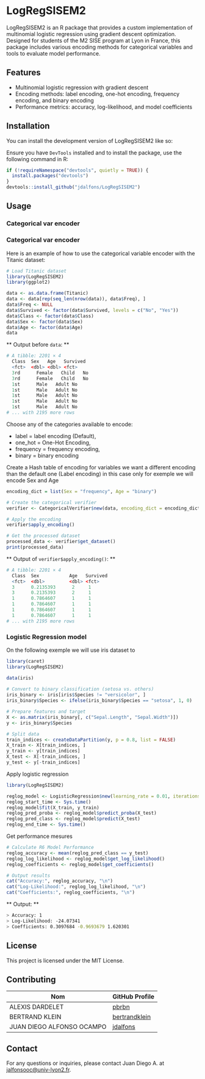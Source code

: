 
<!-- README.md is generated from README.Rmd. Please edit that file -->

# LogRegSISEM2

<!-- badges: start -->
<!-- badges: end -->

LogRegSISEM2 is an R package that provides a custom implementation of
multinomial logistic regression using gradient descent optimization.
Designed for students of the M2 SISE program at Lyon in France, this
package includes various encoding methods for categorical variables and
tools to evaluate model performance.

## Features

- Multinomial logistic regression with gradient descent
- Encoding methods: label encoding, one-hot encoding, frequency
  encoding, and binary encoding
- Performance metrics: accuracy, log-likelihood, and model coefficients

## Installation

You can install the development version of LogRegSISEM2 like so:

Ensure you have `DevTools` installed and to install the package, use the
following command in R:

``` r
if (!requireNamespace("devtools", quietly = TRUE)) {
  install.packages("devtools")
}
devtools::install_github("jdalfons/LogRegSISEM2")
```

## Usage

### Categorical var encoder

### Categorical var encoder

Here is an example of how to use the categorical variable encoder with
the Titanic dataset:

``` r
# Load Titanic dataset
library(LogRegSISEM2)
library(ggplot2)

data <- as.data.frame(Titanic)
data <- data[rep(seq_len(nrow(data)), data$Freq), ]
data$Freq <- NULL
data$Survived <- factor(data$Survived, levels = c("No", "Yes"))
data$Class <- factor(data$Class)
data$Sex <- factor(data$Sex)
data$Age <- factor(data$Age)
data
```

\*\* Output before `data`: \*\*

``` r
# A tibble: 2201 × 4
  Class  Sex   Age   Survived
  <fct>  <dbl> <dbl> <fct>   
  3rd      Female   Child   No
  3rd      Female   Child   No
  1st      Male   Adult No
  1st      Male   Adult No
  1st      Male   Adult No
  1st      Male   Adult No
  1st      Male   Adult No  
# ... with 2195 more rows
```

Choose any of the categories available to encode:

- label = label encoding (Default),
- one_hot = One-Hot Encoding,
- frequency = frequency encoding,
- binary = binary encoding

Create a Hash table of encoding for variables we want a different
encoding than the default one (Label encoding) in this case only for
exemple we will encode Sex and Age

``` r
encoding_dict = list(Sex = "frequency", Age = "binary")

# Create the categorical verifier
verifier <- CategoricalVerifier$new(data, encoding_dict = encoding_dict)

# Apply the encoding
verifier$apply_encoding()

# Get the processed dataset
processed_data <- verifier$get_dataset()
print(processed_data)
```

\*\* Output of `verifier$apply_encoding()`: \*\*

``` r
# A tibble: 2201 × 4
  Class  Sex           Age   Survived
  <fct>  <dbl>         <dbl> <fct>   
  3      0.2135393      2     1      
  3      0.2135393      2     1      
  1      0.7864607      1     1      
  1      0.7864607      1     1      
  1      0.7864607      1     1      
  1      0.7864607      1     1      
# ... with 2195 more rows
```

### Logistic Regression model

On the following exemple we will use iris dataset to

``` r
library(caret)
library(LogRegSISEM2)

data(iris)
  
# Convert to binary classification (setosa vs. others)
iris_binary <- iris[iris$Species != "versicolor", ]
iris_binary$Species <- ifelse(iris_binary$Species == "setosa", 1, 0)

# Prepare features and target
X <- as.matrix(iris_binary[, c("Sepal.Length", "Sepal.Width")])
y <- iris_binary$Species

# Split data
train_indices <- createDataPartition(y, p = 0.8, list = FALSE)
X_train <- X[train_indices, ]
y_train <- y[train_indices]
X_test <- X[-train_indices, ]
y_test <- y[-train_indices]
```

Apply logistic regression

``` r
library(LogRegSISEM2)

reglog_model <- LogisticRegression$new(learning_rate = 0.01, iterations = 1000)
reglog_start_time <- Sys.time()
reglog_model$fit(X_train, y_train)
reglog_pred_proba <- reglog_model$predict_proba(X_test)
reglog_pred_class <- reglog_model$predict(X_test)
reglog_end_time <- Sys.time()
```

Get performance mesures

``` r
# Calculate R6 Model Performance
reglog_accuracy <- mean(reglog_pred_class == y_test)
reglog_log_likelihood <- reglog_model$get_log_likelihood()
reglog_coefficients <- reglog_model$get_coefficients()

# Output results
cat("Accuracy:", reglog_accuracy, "\n")
cat("Log-Likelihood:", reglog_log_likelihood, "\n")
cat("Coefficients:", reglog_coefficients, "\n")
```

\*\* Output: \*\*

``` sh
> Accuracy: 1 
> Log-Likelihood: -24.07341 
> Coefficients: 0.3097684 -0.9693679 1.620301 
```

## License

This project is licensed under the MIT License.

## Contributing

| Nom | GitHub Profile |
|----|----|
| ALEXIS DARDELET | [pbrbn](https://github.com/AlexisDardelet) |
| BERTRAND KLEIN | [bertrandklein](https://github.com/bertrandklein) |
| JUAN DIEGO ALFONSO OCAMPO | [jdalfons](https://github.com/jdalfons) |

## Contact

For any questions or inquiries, please contact Juan Diego A. at
<jalfonsooc@univ-lyon2.fr>.
